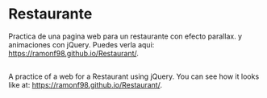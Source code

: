 # Restaurante
Practica de una pagina web para un restaurante con efecto parallax. y animaciones con jQuery.
Puedes verla aqui: https://ramonf98.github.io/Restaurant/.
##
A practice of a web for a Restaurant using jQuery. You can see how it looks like at: https://ramonf98.github.io/Restaurant/. 
